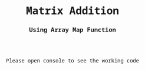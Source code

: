   <head>
    <meta charset="UTF-8" />
    <meta http-equiv="X-UA-Compatible" content="IE=edge" />
    <meta name="viewport" content="width=device-width, initial-scale=1.0" />
    <link rel="stylesheet" href="style.css" />
    <title>Array Map(f) Matrix Addition</title>
  </head>
  <body>
    <div class="main">
      <h1>Matrix Addition</h1>
      <h3>Using Array Map Function</h3>
      <div class="app" id="app">
        <p id="text">Please open console to see the working code</p>
        <div class="result" id="result"></div>
      </div>
    </div>
    <script src="index.js"></script>
  </body>
</html>

<style>
    @import url("https://fonts.googleapis.com/css2?family=Noto+Sans+Mono:wght@100;200;300;400;500;600;700;800;900&display=swap");

* {
  box-sizing: border-box;
  margin: 0;
  padding: 0;
  font-family: "Noto Sans Mono", monospace;
}

.main {
  display: flex;
  justify-content: center;
  align-items: center;
  height: 100vh;
  flex-direction: column;
}

#input {
  padding: 5px;
  font-size: 1rem;
}

.app {
  margin: 50px 0;
}

input:placeholder-shown {
  font-style: italic;
  background-color: rgb(232, 240, 254);
}
</style>

<script>
var input = document.getElementsByName("array[]");
let m1 = [
  [3, 4, 6],
  [5, 4, 6],
  [5, 3, 2],
];

let m4 = 0;

m1.map((eachRow, i) => {
  eachRow.map((eachRowItem) => {
    console.log("eachRowItem: ", eachRowItem);
    console.log("m1", m1);
    m4 = m4 + eachRowItem;
  });
});

// assignment: make a program to add two 3x3 matrix
let m2 = [
  [1, 2, 3],
  [4, 5, 6],
  [7, 8, 9],
];
let m3 = 0;

m2.map((eachRow, i) => {
  eachRow.map((eachRowItem) => {
    console.log("eachRowItem: ", eachRowItem);
    console.log("m2", m2);
    m3 = m3 + eachRowItem;
  });
});

console.log("m3", m3);
console.log("m4", m4);

let m5 = m3 + m4;
console.log("m5", m5);

let result = document.getElementById("result");
result.innerText = m5;
</script>
